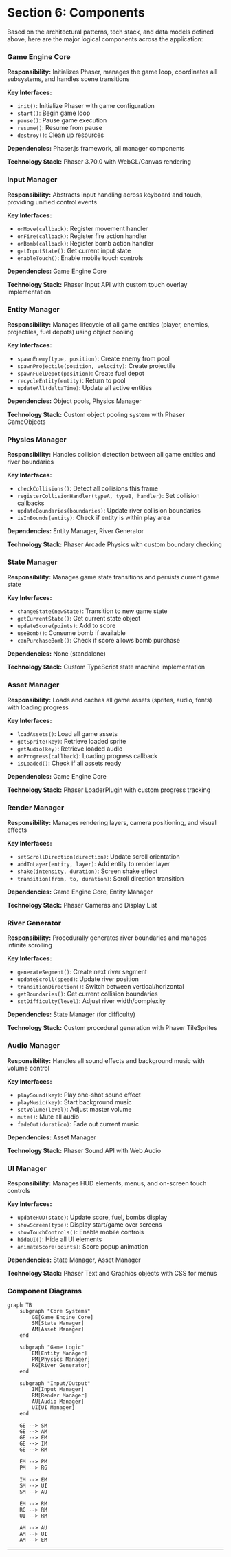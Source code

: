 # Section 6: Components

Based on the architectural patterns, tech stack, and data models defined above, here are the major logical components across the application:

### Game Engine Core

**Responsibility:** Initializes Phaser, manages the game loop, coordinates all subsystems, and handles scene transitions

**Key Interfaces:**
- `init()`: Initialize Phaser with game configuration
- `start()`: Begin game loop
- `pause()`: Pause game execution
- `resume()`: Resume from pause
- `destroy()`: Clean up resources

**Dependencies:** Phaser.js framework, all manager components

**Technology Stack:** Phaser 3.70.0 with WebGL/Canvas rendering

### Input Manager

**Responsibility:** Abstracts input handling across keyboard and touch, providing unified control events

**Key Interfaces:**
- `onMove(callback)`: Register movement handler
- `onFire(callback)`: Register fire action handler
- `onBomb(callback)`: Register bomb action handler
- `getInputState()`: Get current input state
- `enableTouch()`: Enable mobile touch controls

**Dependencies:** Game Engine Core

**Technology Stack:** Phaser Input API with custom touch overlay implementation

### Entity Manager

**Responsibility:** Manages lifecycle of all game entities (player, enemies, projectiles, fuel depots) using object pooling

**Key Interfaces:**
- `spawnEnemy(type, position)`: Create enemy from pool
- `spawnProjectile(position, velocity)`: Create projectile
- `spawnFuelDepot(position)`: Create fuel depot
- `recycleEntity(entity)`: Return to pool
- `updateAll(deltaTime)`: Update all active entities

**Dependencies:** Object pools, Physics Manager

**Technology Stack:** Custom object pooling system with Phaser GameObjects

### Physics Manager

**Responsibility:** Handles collision detection between all game entities and river boundaries

**Key Interfaces:**
- `checkCollisions()`: Detect all collisions this frame
- `registerCollisionHandler(typeA, typeB, handler)`: Set collision callbacks
- `updateBoundaries(boundaries)`: Update river collision boundaries
- `isInBounds(entity)`: Check if entity is within play area

**Dependencies:** Entity Manager, River Generator

**Technology Stack:** Phaser Arcade Physics with custom boundary checking

### State Manager

**Responsibility:** Manages game state transitions and persists current game state

**Key Interfaces:**
- `changeState(newState)`: Transition to new game state
- `getCurrentState()`: Get current state object
- `updateScore(points)`: Add to score
- `useBomb()`: Consume bomb if available
- `canPurchaseBomb()`: Check if score allows bomb purchase

**Dependencies:** None (standalone)

**Technology Stack:** Custom TypeScript state machine implementation

### Asset Manager

**Responsibility:** Loads and caches all game assets (sprites, audio, fonts) with loading progress

**Key Interfaces:**
- `loadAssets()`: Load all game assets
- `getSprite(key)`: Retrieve loaded sprite
- `getAudio(key)`: Retrieve loaded audio
- `onProgress(callback)`: Loading progress callback
- `isLoaded()`: Check if all assets ready

**Dependencies:** Game Engine Core

**Technology Stack:** Phaser LoaderPlugin with custom progress tracking

### Render Manager

**Responsibility:** Manages rendering layers, camera positioning, and visual effects

**Key Interfaces:**
- `setScrollDirection(direction)`: Update scroll orientation
- `addToLayer(entity, layer)`: Add entity to render layer
- `shake(intensity, duration)`: Screen shake effect
- `transition(from, to, duration)`: Scroll direction transition

**Dependencies:** Game Engine Core, Entity Manager

**Technology Stack:** Phaser Cameras and Display List

### River Generator

**Responsibility:** Procedurally generates river boundaries and manages infinite scrolling

**Key Interfaces:**
- `generateSegment()`: Create next river segment
- `updateScroll(speed)`: Update river position
- `transitionDirection()`: Switch between vertical/horizontal
- `getBoundaries()`: Get current collision boundaries
- `setDifficulty(level)`: Adjust river width/complexity

**Dependencies:** State Manager (for difficulty)

**Technology Stack:** Custom procedural generation with Phaser TileSprites

### Audio Manager

**Responsibility:** Handles all sound effects and background music with volume control

**Key Interfaces:**
- `playSound(key)`: Play one-shot sound effect
- `playMusic(key)`: Start background music
- `setVolume(level)`: Adjust master volume
- `mute()`: Mute all audio
- `fadeOut(duration)`: Fade out current music

**Dependencies:** Asset Manager

**Technology Stack:** Phaser Sound API with Web Audio

### UI Manager

**Responsibility:** Manages HUD elements, menus, and on-screen touch controls

**Key Interfaces:**
- `updateHUD(state)`: Update score, fuel, bombs display
- `showScreen(type)`: Display start/game over screens
- `showTouchControls()`: Enable mobile controls
- `hideUI()`: Hide all UI elements
- `animateScore(points)`: Score popup animation

**Dependencies:** State Manager, Asset Manager

**Technology Stack:** Phaser Text and Graphics objects with CSS for menus

### Component Diagrams

```mermaid
graph TB
    subgraph "Core Systems"
        GE[Game Engine Core]
        SM[State Manager]
        AM[Asset Manager]
    end
    
    subgraph "Game Logic"
        EM[Entity Manager]
        PM[Physics Manager]
        RG[River Generator]
    end
    
    subgraph "Input/Output"
        IM[Input Manager]
        RM[Render Manager]
        AU[Audio Manager]
        UI[UI Manager]
    end
    
    GE --> SM
    GE --> AM
    GE --> EM
    GE --> IM
    GE --> RM
    
    EM --> PM
    PM --> RG
    
    IM --> EM
    SM --> UI
    SM --> AU
    
    EM --> RM
    RG --> RM
    UI --> RM
    
    AM --> AU
    AM --> UI
    AM --> EM
```

---
